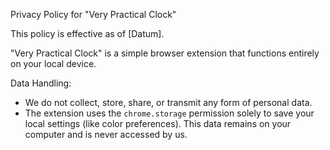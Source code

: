 Privacy Policy for "Very Practical Clock"

This policy is effective as of [Datum].

"Very Practical Clock" is a simple browser extension that functions entirely on your local device.

Data Handling:
- We do not collect, store, share, or transmit any form of personal data.
- The extension uses the `chrome.storage` permission solely to save your local settings (like color preferences). This data remains on your computer and is never accessed by us.
